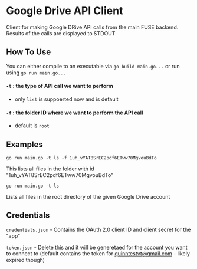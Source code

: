 # Google Drive API Client
Client for making Google DRive API calls from the main FUSE backend. Results of the calls are displayed to STDOUT

## How To Use
You can either compile to an executable via `go build main.go...` or run using `go run main.go...`

#### `-t` : the type of API call we want to perform
- only `list` is suppoerted now and is default
    
#### `-f` : the folder ID where we want to perform the API call
- default is `root`
    
## Examples

`go run main.go -t ls -f 1uh_vYAT8SrEC2pdf6ETww70MgvouBdTo`

This lists all files in the folder with id "1uh_vYAT8SrEC2pdf6ETww70MgvouBdTo"

`go run main.go -t ls`

Lists all files in the root directory of the given Google Drive account

## Credentials

`credentials.json` - Contains the OAuth 2.0 client ID and client secret for the "app"

`token.json` - Delete this and it will be generetaed for the account you want to connect to (default contains the token for quinntestvt@gmail.com - likely expired though)

